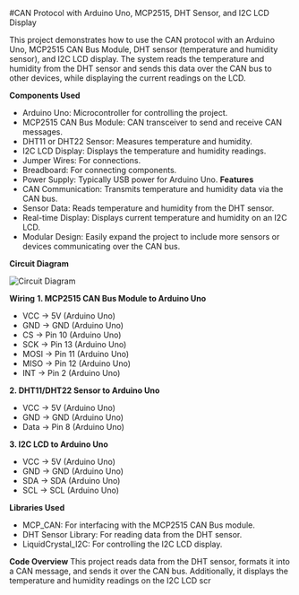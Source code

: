 #CAN Protocol with Arduino Uno, MCP2515, DHT Sensor, and I2C LCD Display

This project demonstrates how to use the CAN protocol with an Arduino Uno, MCP2515 CAN Bus Module, DHT sensor (temperature and humidity sensor), and I2C LCD display. The system reads the temperature and humidity from the DHT sensor and sends this data over the CAN bus to other devices, while displaying the current readings on the LCD.

**Components Used**
 - Arduino Uno: Microcontroller for controlling the project.
 - MCP2515 CAN Bus Module: CAN transceiver to send and receive CAN messages.
 - DHT11 or DHT22 Sensor: Measures temperature and humidity.
 - I2C LCD Display: Displays the temperature and humidity readings.
 - Jumper Wires: For connections.
 - Breadboard: For connecting components.
 - Power Supply: Typically USB power for Arduino Uno.
**Features**
 - CAN Communication: Transmits temperature and humidity data via the CAN bus.
 - Sensor Data: Reads temperature and humidity from the DHT sensor.
 - Real-time Display: Displays current temperature and humidity on an I2C LCD.
 - Modular Design: Easily expand the project to include more sensors or devices communicating over the CAN bus.

**Circuit Diagram**

![Circuit Diagram](circuit-diagram.jpg)

**Wiring**
**1. MCP2515 CAN Bus Module to Arduino Uno**
 - VCC -> 5V (Arduino Uno)
 - GND -> GND (Arduino Uno)
 - CS -> Pin 10 (Arduino Uno)
 - SCK -> Pin 13 (Arduino Uno)
 - MOSI -> Pin 11 (Arduino Uno)
 - MISO -> Pin 12 (Arduino Uno)
 - INT -> Pin 2 (Arduino Uno)

   
**2. DHT11/DHT22 Sensor to Arduino Uno**
 - VCC -> 5V (Arduino Uno)
 - GND -> GND (Arduino Uno)
 - Data -> Pin 8 (Arduino Uno)


**3. I2C LCD to Arduino Uno**
 - VCC -> 5V (Arduino Uno)
 - GND -> GND (Arduino Uno)
 - SDA -> SDA (Arduino Uno)
 - SCL -> SCL (Arduino Uno)


**Libraries Used**
 - MCP_CAN: For interfacing with the MCP2515 CAN Bus module.
 - DHT Sensor Library: For reading data from the DHT sensor.
 - LiquidCrystal_I2C: For controlling the I2C LCD display.

**Code Overview**
This project reads data from the DHT sensor, formats it into a CAN message, and sends it over the CAN bus. Additionally, it displays the temperature and humidity readings on the I2C LCD scr
